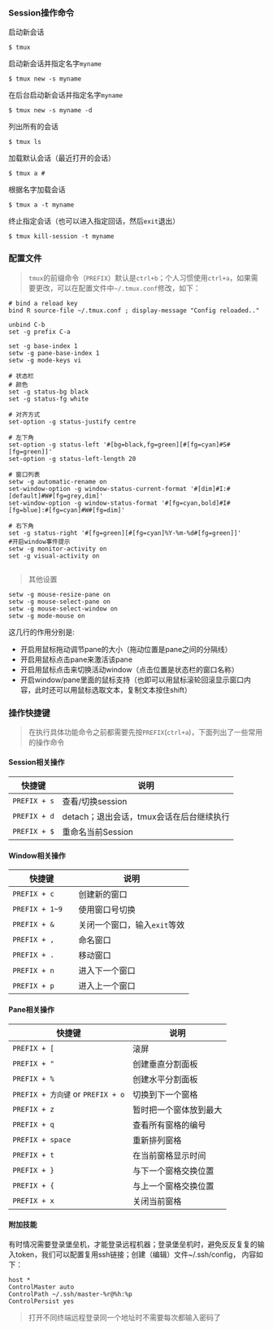 ### Session操作命令

启动新会话

```
$ tmux
```

启动新会话并指定名字`myname`

```
$ tmux new -s myname
```

在后台启动新会话并指定名字`myname`

```
$ tmux new -s myname -d
```

列出所有的会话

```
$ tmux ls
```

加载默认会话（最近打开的会话）

```
$ tmux a #
```

根据名字加载会话

```
$ tmux a -t myname
```

终止指定会话（也可以进入指定回话，然后`exit`退出）

```
$ tmux kill-session -t myname
```

### 配置文件

> `tmux`的前缀命令（`PREFIX`）默认是`ctrl+b`；个人习惯使用`ctrl+a`，如果需要更改，可以在配置文件中`~/.tmux.conf`修改，如下：

```angularjs
# bind a reload key
bind R source-file ~/.tmux.conf ; display-message "Config reloaded.."
 
unbind C-b
set -g prefix C-a
 
set -g base-index 1
setw -g pane-base-index 1
setw -g mode-keys vi

# 状态栏
# 颜色
set -g status-bg black
set -g status-fg white

# 对齐方式
set-option -g status-justify centre

# 左下角
set-option -g status-left '#[bg=black,fg=green][#[fg=cyan]#S#[fg=green]]'
set-option -g status-left-length 20

# 窗口列表
setw -g automatic-rename on
set-window-option -g window-status-current-format '#[dim]#I:#[default]#W#[fg=grey,dim]'
set-window-option -g window-status-format '#[fg=cyan,bold]#I#[fg=blue]:#[fg=cyan]#W#[fg=dim]'

# 右下角
set -g status-right '#[fg=green][#[fg=cyan]%Y-%m-%d#[fg=green]]'
#开启window事件提示
setw -g monitor-activity on
set -g visual-activity on
  
```

>其他设置

```angularjs
setw -g mouse-resize-pane on
setw -g mouse-select-pane on
setw -g mouse-select-window on
setw -g mode-mouse on
```
这几行的作用分别是:
* 开启用鼠标拖动调节pane的大小（拖动位置是pane之间的分隔线）
* 开启用鼠标点击pane来激活该pane
* 开启用鼠标点击来切换活动window（点击位置是状态栏的窗口名称）
* 开启window/pane里面的鼠标支持（也即可以用鼠标滚轮回滚显示窗口内容，此时还可以用鼠标选取文本，复制文本按住shift）

### 操作快捷键
> 在执行具体功能命令之前都需要先按`PREFIX`(`ctrl+a`)，下面列出了一些常用的操作命令

#### Session相关操作 

|快捷键 |说明
|--------|--------
|`PREFIX + s`   | 查看/切换session
|`PREFIX + d`   | detach；退出会话，tmux会话在后台继续执行
|`PREFIX + $`   | 重命名当前Session

#### Window相关操作

|快捷键 |说明
|--------|--------
|`PREFIX + c`   | 创建新的窗口
|`PREFIX + 1~9`   | 使用窗口号切换
|`PREFIX + &`   | 关闭一个窗口，输入`exit`等效
|`PREFIX + ,`   | 命名窗口
|`PREFIX + .`   | 移动窗口
|`PREFIX + n`　　|进入下一个窗口
|`PREFIX + p`　　|进入上一个窗口

#### Pane相关操作

|快捷键 |说明
|--------|--------
|`PREFIX + [`   | 滚屏
|`PREFIX + "`   | 创建垂直分割面板
|`PREFIX + %`   | 创建水平分割面板
|`PREFIX + 方向键` or `PREFIX + o`   | 切换到下一个窗格
|`PREFIX + z`   | 暂时把一个窗体放到最大
|`PREFIX + q`   | 查看所有窗格的编号
|`PREFIX + space`  | 重新排列窗格
|`PREFIX + t`  | 在当前窗格显示时间
|`PREFIX + }`  | 与下一个窗格交换位置
|`PREFIX + {`  | 与上一个窗格交换位置
|`PREFIX + x`  | 关闭当前窗格


#### 附加技能
有时情况需要登录堡垒机，才能登录远程机器；登录堡垒机时，避免反反复复的输入token，我们可以配置复用ssh链接；创建（编辑）文件~/.ssh/config， 内容如下：
```angularjs
host *
ControlMaster auto
ControlPath ~/.ssh/master-%r@%h:%p
ControlPersist yes
```
> 打开不同终端远程登录同一个地址时不需要每次都输入密码了

